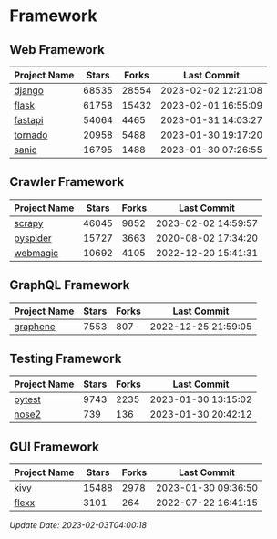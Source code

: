 # Framework

## Web Framework
| Project Name | Stars | Forks | Last Commit |
| ------------ | ----- | ----- | ----------- |
| [django](https://github.com/django/django) | 68535 | 28554 | 2023-02-02 12:21:08 |
| [flask](https://github.com/pallets/flask) | 61758 | 15432 | 2023-02-01 16:55:09 |
| [fastapi](https://github.com/tiangolo/fastapi) | 54064 | 4465 | 2023-01-31 14:03:27 |
| [tornado](https://github.com/tornadoweb/tornado) | 20958 | 5488 | 2023-01-30 19:17:20 |
| [sanic](https://github.com/sanic-org/sanic) | 16795 | 1488 | 2023-01-30 07:26:55 |

## Crawler Framework
| Project Name | Stars | Forks | Last Commit |
| ------------ | ----- | ----- | ----------- |
| [scrapy](https://github.com/scrapy/scrapy) | 46045 | 9852 | 2023-02-02 14:59:57 |
| [pyspider](https://github.com/binux/pyspider) | 15727 | 3663 | 2020-08-02 17:34:20 |
| [webmagic](https://github.com/code4craft/webmagic) | 10692 | 4105 | 2022-12-20 15:41:31 |

## GraphQL Framework
| Project Name | Stars | Forks | Last Commit |
| ------------ | ----- | ----- | ----------- |
| [graphene](https://github.com/graphql-python/graphene) | 7553 | 807 | 2022-12-25 21:59:05 |

## Testing Framework
| Project Name | Stars | Forks | Last Commit |
| ------------ | ----- | ----- | ----------- |
| [pytest](https://github.com/pytest-dev/pytest) | 9743 | 2235 | 2023-01-30 13:15:02 |
| [nose2](https://github.com/nose-devs/nose2) | 739 | 136 | 2023-01-30 20:42:12 |

## GUI Framework
| Project Name | Stars | Forks | Last Commit |
| ------------ | ----- | ----- | ----------- |
| [kivy](https://github.com/kivy/kivy) | 15488 | 2978 | 2023-01-30 09:36:50 |
| [flexx](https://github.com/flexxui/flexx) | 3101 | 264 | 2022-07-22 16:41:15 |

*Update Date: 2023-02-03T04:00:18*